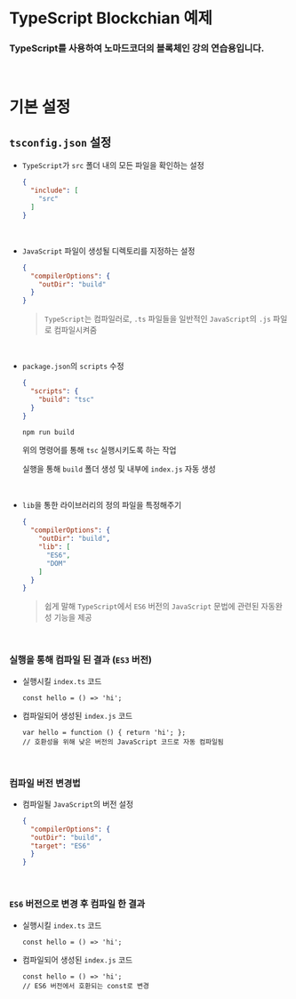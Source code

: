 # TypeScript Blockchian 예제
### TypeScript를 사용하여 노마드코더의 블록체인 강의 연습용입니다.

<br>

#  기본 설정

## `tsconfig.json` 설정

- `TypeScript`가 `src` 폴더 내의 모든 파일을 확인하는 설정

  ```JSON
  {
    "include": [
      "src"
    ]
  }
  ```

<br>

- `JavaScript` 파일이 생성될 디렉토리를 지정하는 설정

  ```JSON
  {
    "compilerOptions": {
      "outDir": "build"
    }
  }
  ```

    > `TypeScript`는 컴파일러로, `.ts` 파일들을 일반적인 `JavaScript`의 `.js` 파일로 컴파일시켜줌

<br>

- `package.json`의 `scripts` 수정

  ```JSON
  {
    "scripts": {
      "build": "tsc"
    }
  }
  ```

  ```bash
  npm run build
  ```
  위의 명령어를 통해 `tsc` 실행시키도록 하는 작업

  실행을 통해 `build` 폴더 생성 및 내부에 `index.js` 자동 생성

<br>

  - `lib`을 통한 라이브러리의 정의 파일을 특정해주기

    ```JSON
    {
      "compilerOptions": {
        "outDir": "build",
        "lib": [
          "ES6",
          "DOM"
        ]
      }
    }
    ```
    > 쉽게 말해 `TypeScript`에서 `ES6` 버전의 `JavaScript` 문법에 관련된 자동완성 기능을 제공

  <br>

### 실행을 통해 컴파일 된 결과 (`ES3` 버전)

  - 실행시킬 `index.ts` 코드
    ```TS
    const hello = () => 'hi';
    ```

  - 컴파일되어 생성된 `index.js` 코드
    ```JS
    var hello = function () { return 'hi'; };
    // 호환성을 위해 낮은 버전의 JavaScript 코드로 자동 컴파일됨
    ```

  <br>

  ### 컴파일 버전 변경법

  - 컴파일될 `JavaScript`의 버전 설정

    ```JSON
    {
      "compilerOptions": {
      "outDir": "build",
      "target": "ES6"
      }
    }
    ```

  <br>

### `ES6` 버전으로 변경 후 컴파일 한 결과

  - 실행시킬 `index.ts` 코드
    ```TS
    const hello = () => 'hi';
    ```

  - 컴파일되어 생성된 `index.js` 코드
    ```JS
    const hello = () => 'hi';
    // ES6 버전에서 호환되는 const로 변경
    ```